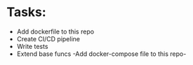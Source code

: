 # Tasks:
* Add dockerfile to this repo
* Create CI/CD pipeline
* Write tests
* Extend base funcs
-Add docker-compose file to this repo-
